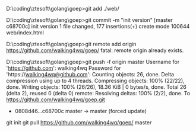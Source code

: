 D:\coding\ztesoft\golang\goep>git add ./web/

D:\coding\ztesoft\golang\goep>git commit -m "init version"
[master c68700c] init version
 1 file changed, 177 insertions(+)
 create mode 100644 web/index.html

D:\coding\ztesoft\golang\goep>git remote add origin https://github.com/walking4wq/goep/
fatal: remote origin already exists.

D:\coding\ztesoft\golang\goep>git push -f origin master
Username for 'https://github.com': walking4wq
Password for 'https://walking4wq@github.com':
Counting objects: 26, done.
Delta compression using up to 4 threads.
Compressing objects: 100% (22/22), done.
Writing objects: 100% (26/26), 18.36 KiB | 0 bytes/s, done.
Total 26 (delta 2), reused 0 (delta 0)
remote: Resolving deltas: 100% (2/2), done.
To https://github.com/walking4wq/goep.git
 + 0808d46...c68700c master -> master (forced update)



git init
git pull https://github.com/walking4wq/goep/ master
